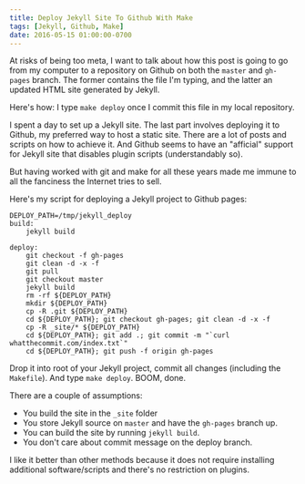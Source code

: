 ```yaml
---
title: Deploy Jekyll Site To Github With Make
tags: [Jekyll, Github, Make]
date: 2016-05-15 01:00:00-0700
---
```


At risks of being too meta, I want to talk about how this post is going to go
from my computer to a repository on Github on both the `master` and `gh-pages`
branch. The former contains the file I'm typing, and the latter an updated
HTML site generated by Jekyll.

Here's how: I type `make deploy` once I commit this file in my local
repository.

I spent a day to set up a Jekyll site. The last part involves deploying it to
Github, my preferred way to host a static site. There are a lot of posts and
scripts on how to achieve it. And Github seems to have an "afficial" support
for Jekyll site that disables plugin scripts (understandably so).

But having worked with git and make for all these years made me immune to all
the fanciness the Internet tries to sell.

Here's my script for deploying a Jekyll project to Github pages:

```
DEPLOY_PATH=/tmp/jekyll_deploy
build:
	jekyll build

deploy:
	git checkout -f gh-pages
	git clean -d -x -f
	git pull
	git checkout master
	jekyll build
	rm -rf ${DEPLOY_PATH}
	mkdir ${DEPLOY_PATH}
	cp -R .git ${DEPLOY_PATH}
	cd ${DEPLOY_PATH}; git checkout gh-pages; git clean -d -x -f
	cp -R _site/* ${DEPLOY_PATH}
	cd ${DEPLOY_PATH}; git add .; git commit -m "`curl whatthecommit.com/index.txt`"
	cd ${DEPLOY_PATH}; git push -f origin gh-pages
```

Drop it into root of your Jekyll project, commit all changes (including the
`Makefile`). And type `make deploy`. BOOM, done.

There are a couple of assumptions:

* You build the site in the `_site` folder
* You store Jekyll source on `master` and have the `gh-pages` branch up.
* You can build the site by running `jekyll build`.
* You don't care about commit message on the deploy branch.

I like it better than other methods because it does not require installing
additional software/scripts and there's no restriction on plugins.
